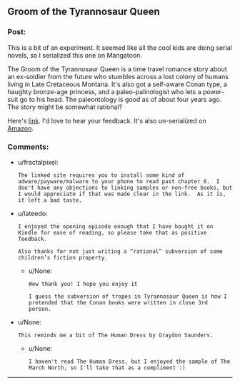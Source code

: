 ## Groom of the Tyrannosaur Queen

### Post:

This is a bit of an experiment. It seemed like all the cool kids are doing serial novels, so I serialized this one on Mangatoon.

The Groom of the Tyrannosaur Queen is a time travel romance story about an ex-soldier from the future who stumbles across a lost colony of humans living in Late Cretaceous Montana. It's also got a self-aware Conan type, a haughty bronze-age princess, and a paleo-palinologist who lets a power-suit go to his head. The paleontology is good as of about four years ago. The story might be somewhat rational?

Here's [link](https://mangatoon.mobi/en/detail/30670/episodes). I'd love to hear your feedback. It's also un-serialized on [Amazon](https://www.amazon.com/Groom-Tyrannosaur-Queen-time-travel-romance-ebook/dp/B018UD6DH2).

### Comments:

- u/fractalpixel:
  ```
  The linked site requires you to install some kind of adware/payware/malware to your phone to read past chapter 6.  I don't have any objections to linking samples or non-free books, but I would appreciate if that was made clear in the link.  As it is, it left a bad taste.
  ```

- u/lateedo:
  ```
  I enjoyed the opening episode enough that I have bought it on Kindle for ease of reading, so please take that as positive feedback.

  Also thanks for not just writing a “rational” subversion of some children’s fiction property.
  ```

  - u/None:
    ```
    Wow thank you! I hope you enjoy it

    I guess the subversion of tropes in Tyrannosaur Queen is how I pretended that the Conan books were written in close 3rd person.
    ```

- u/None:
  ```
  This reminds me a bit of The Human Dress by Graydon Saunders.
  ```

  - u/None:
    ```
    I haven't read The Human Dress, but I enjoyed the sample of The March North, so I'll take that as a compliment :)
    ```

---

